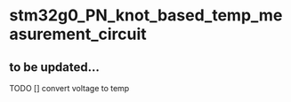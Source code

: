 # stm32g0_PN_knot_based_temp_measurement_circuit

to be updated...
---
TODO
[] convert voltage to temp
